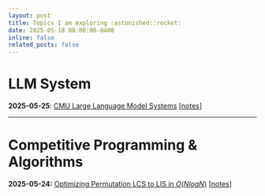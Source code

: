 ```yaml
---
layout: post
title: Topics I am exploring :astonished::rocket:
date: 2025-05-18 08:00:00-0400
inline: false
related_posts: false
---
```

# LLM System
**2025-05-25**: [CMU Large Language Model Systems](https://llmsystem.github.io/llmsystem2025spring/) [[notes](https://www.notion.so/CMU-LLM-Systems-1fe43ad8204680ca9fccd56937282a91?pvs=4)]

---
# Competitive Programming & Algorithms
**2025-05-24:** [Optimizing Permutation LCS to LIS in $O(NlogN)$](https://usaco.guide/problems/cf-lcs-on-permutations/solution) [[notes]()]
